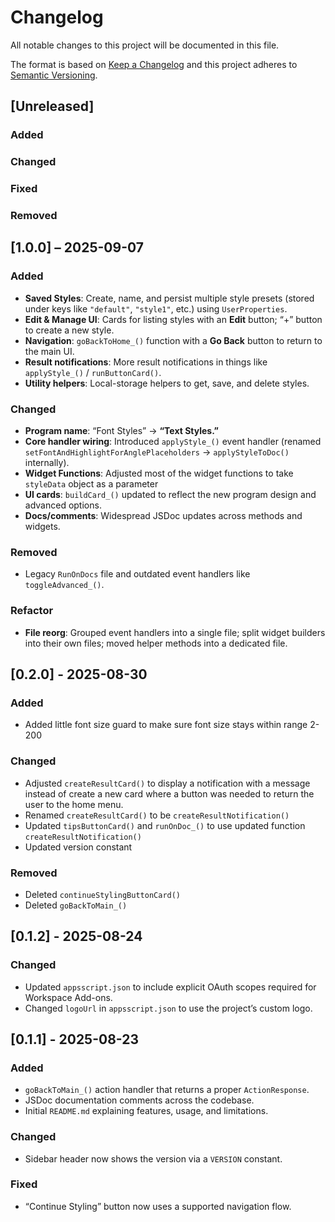 # Changelog
All notable changes to this project will be documented in this file.

The format is based on [Keep a Changelog] and this project adheres to [Semantic Versioning].

## [Unreleased]
### Added
### Changed
### Fixed
### Removed

## [1.0.0] – 2025-09-07
### Added
- **Saved Styles**: Create, name, and persist multiple style presets (stored under keys like `"default"`, `"style1"`, etc.) using `UserProperties`.
- **Edit & Manage UI**: Cards for listing styles with an **Edit** button; “+” button to create a new style.
- **Navigation**: `goBackToHome_()` function with a **Go Back** button to return to the main UI.
- **Result notifications**: More result notifications in things like `applyStyle_()` / `runButtonCard()`.
- **Utility helpers**: Local-storage helpers to get, save, and delete styles.

### Changed
- **Program name**: “Font Styles” → **“Text Styles.”**
- **Core handler wiring**: Introduced `applyStyle_()` event handler (renamed `setFontAndHighlightForAnglePlaceholders` → `applyStyleToDoc()` internally).
- **Widget Functions**: Adjusted most of the widget functions to take `styleData` object as a parameter
- **UI cards**: `buildCard_()` updated to reflect the new program design and advanced options.
- **Docs/comments**: Widespread JSDoc updates across methods and widgets.

### Removed
- Legacy `RunOnDocs` file and outdated event handlers like `toggleAdvanced_()`.

### Refactor
- **File reorg**: Grouped event handlers into a single file; split widget builders into their own files; moved helper methods into a dedicated file.


## [0.2.0] - 2025-08-30
### Added
- Added little font size guard to make sure font size stays within range 2-200

### Changed
- Adjusted `createResultCard()` to display a notification with a message instead of create a new card where a button was needed to return the user to the home menu.
- Renamed `createResultCard()` to be `createResultNotification()`
- Updated `tipsButtonCard()` and `runOnDoc_()` to use updated function `createResultNotification()`
- Updated version constant

### Removed
- Deleted `continueStylingButtonCard()`
- Deleted `goBackToMain_()`


## [0.1.2] - 2025-08-24
### Changed
- Updated `appsscript.json` to include explicit OAuth scopes required for Workspace Add-ons.
- Changed `logoUrl` in `appsscript.json` to use the project’s custom logo.


## [0.1.1] - 2025-08-23
### Added
- `goBackToMain_()` action handler that returns a proper `ActionResponse`.
- JSDoc documentation comments across the codebase.
- Initial `README.md` explaining features, usage, and limitations.

### Changed
- Sidebar header now shows the version via a `VERSION` constant.

### Fixed
- “Continue Styling” button now uses a supported navigation flow.

[Keep a Changelog]: https://keepachangelog.com/en/1.1.0/
[Semantic Versioning]: https://semver.org/spec/v2.0.0.html
